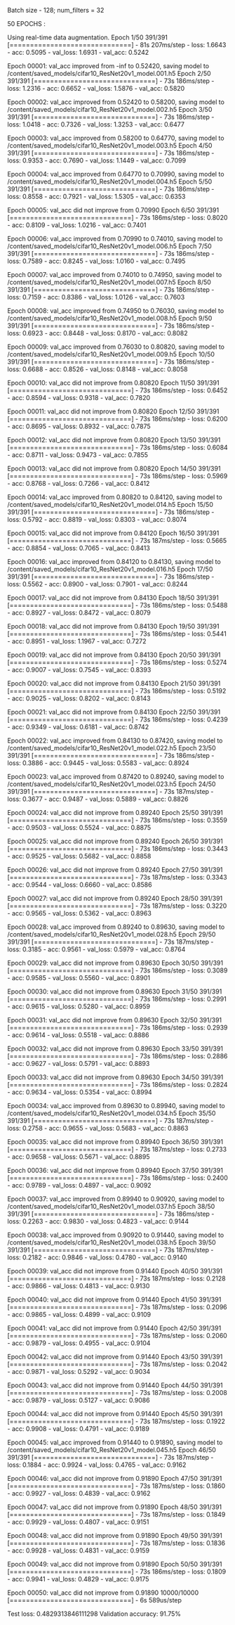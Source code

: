 Batch size - 128; num_filters = 32

50 EPOCHS :

Using real-time data augmentation.
Epoch 1/50
391/391 [==============================] - 81s 207ms/step - loss: 1.6643 - acc: 0.5095 - val_loss: 1.6931 - val_acc: 0.5242

Epoch 00001: val_acc improved from -inf to 0.52420, saving model to /content/saved_models/cifar10_ResNet20v1_model.001.h5
Epoch 2/50
391/391 [==============================] - 73s 186ms/step - loss: 1.2316 - acc: 0.6652 - val_loss: 1.5876 - val_acc: 0.5820

Epoch 00002: val_acc improved from 0.52420 to 0.58200, saving model to /content/saved_models/cifar10_ResNet20v1_model.002.h5
Epoch 3/50
391/391 [==============================] - 73s 186ms/step - loss: 1.0418 - acc: 0.7326 - val_loss: 1.3253 - val_acc: 0.6477

Epoch 00003: val_acc improved from 0.58200 to 0.64770, saving model to /content/saved_models/cifar10_ResNet20v1_model.003.h5
Epoch 4/50
391/391 [==============================] - 73s 186ms/step - loss: 0.9353 - acc: 0.7690 - val_loss: 1.1449 - val_acc: 0.7099

Epoch 00004: val_acc improved from 0.64770 to 0.70990, saving model to /content/saved_models/cifar10_ResNet20v1_model.004.h5
Epoch 5/50
391/391 [==============================] - 73s 186ms/step - loss: 0.8558 - acc: 0.7921 - val_loss: 1.5305 - val_acc: 0.6353

Epoch 00005: val_acc did not improve from 0.70990
Epoch 6/50
391/391 [==============================] - 73s 186ms/step - loss: 0.8020 - acc: 0.8109 - val_loss: 1.0216 - val_acc: 0.7401

Epoch 00006: val_acc improved from 0.70990 to 0.74010, saving model to /content/saved_models/cifar10_ResNet20v1_model.006.h5
Epoch 7/50
391/391 [==============================] - 73s 186ms/step - loss: 0.7589 - acc: 0.8245 - val_loss: 1.0160 - val_acc: 0.7495

Epoch 00007: val_acc improved from 0.74010 to 0.74950, saving model to /content/saved_models/cifar10_ResNet20v1_model.007.h5
Epoch 8/50
391/391 [==============================] - 73s 186ms/step - loss: 0.7159 - acc: 0.8386 - val_loss: 1.0126 - val_acc: 0.7603

Epoch 00008: val_acc improved from 0.74950 to 0.76030, saving model to /content/saved_models/cifar10_ResNet20v1_model.008.h5
Epoch 9/50
391/391 [==============================] - 73s 186ms/step - loss: 0.6923 - acc: 0.8448 - val_loss: 0.8170 - val_acc: 0.8082

Epoch 00009: val_acc improved from 0.76030 to 0.80820, saving model to /content/saved_models/cifar10_ResNet20v1_model.009.h5
Epoch 10/50
391/391 [==============================] - 73s 186ms/step - loss: 0.6688 - acc: 0.8526 - val_loss: 0.8148 - val_acc: 0.8058

Epoch 00010: val_acc did not improve from 0.80820
Epoch 11/50
391/391 [==============================] - 73s 186ms/step - loss: 0.6452 - acc: 0.8594 - val_loss: 0.9318 - val_acc: 0.7820

Epoch 00011: val_acc did not improve from 0.80820
Epoch 12/50
391/391 [==============================] - 73s 186ms/step - loss: 0.6200 - acc: 0.8695 - val_loss: 0.8932 - val_acc: 0.7875

Epoch 00012: val_acc did not improve from 0.80820
Epoch 13/50
391/391 [==============================] - 73s 186ms/step - loss: 0.6084 - acc: 0.8711 - val_loss: 0.9473 - val_acc: 0.7855

Epoch 00013: val_acc did not improve from 0.80820
Epoch 14/50
391/391 [==============================] - 73s 186ms/step - loss: 0.5969 - acc: 0.8768 - val_loss: 0.7266 - val_acc: 0.8412

Epoch 00014: val_acc improved from 0.80820 to 0.84120, saving model to /content/saved_models/cifar10_ResNet20v1_model.014.h5
Epoch 15/50
391/391 [==============================] - 73s 186ms/step - loss: 0.5792 - acc: 0.8819 - val_loss: 0.8303 - val_acc: 0.8074

Epoch 00015: val_acc did not improve from 0.84120
Epoch 16/50
391/391 [==============================] - 73s 187ms/step - loss: 0.5665 - acc: 0.8854 - val_loss: 0.7065 - val_acc: 0.8413

Epoch 00016: val_acc improved from 0.84120 to 0.84130, saving model to /content/saved_models/cifar10_ResNet20v1_model.016.h5
Epoch 17/50
391/391 [==============================] - 73s 186ms/step - loss: 0.5562 - acc: 0.8900 - val_loss: 0.7901 - val_acc: 0.8244

Epoch 00017: val_acc did not improve from 0.84130
Epoch 18/50
391/391 [==============================] - 73s 186ms/step - loss: 0.5488 - acc: 0.8927 - val_loss: 0.8472 - val_acc: 0.8079

Epoch 00018: val_acc did not improve from 0.84130
Epoch 19/50
391/391 [==============================] - 73s 186ms/step - loss: 0.5441 - acc: 0.8951 - val_loss: 1.1967 - val_acc: 0.7272

Epoch 00019: val_acc did not improve from 0.84130
Epoch 20/50
391/391 [==============================] - 73s 186ms/step - loss: 0.5274 - acc: 0.9007 - val_loss: 0.7545 - val_acc: 0.8393

Epoch 00020: val_acc did not improve from 0.84130
Epoch 21/50
391/391 [==============================] - 73s 186ms/step - loss: 0.5192 - acc: 0.9025 - val_loss: 0.8202 - val_acc: 0.8143

Epoch 00021: val_acc did not improve from 0.84130
Epoch 22/50
391/391 [==============================] - 73s 186ms/step - loss: 0.4239 - acc: 0.9349 - val_loss: 0.6181 - val_acc: 0.8742

Epoch 00022: val_acc improved from 0.84130 to 0.87420, saving model to /content/saved_models/cifar10_ResNet20v1_model.022.h5
Epoch 23/50
391/391 [==============================] - 73s 186ms/step - loss: 0.3886 - acc: 0.9445 - val_loss: 0.5583 - val_acc: 0.8924

Epoch 00023: val_acc improved from 0.87420 to 0.89240, saving model to /content/saved_models/cifar10_ResNet20v1_model.023.h5
Epoch 24/50
391/391 [==============================] - 73s 187ms/step - loss: 0.3677 - acc: 0.9487 - val_loss: 0.5889 - val_acc: 0.8826

Epoch 00024: val_acc did not improve from 0.89240
Epoch 25/50
391/391 [==============================] - 73s 186ms/step - loss: 0.3559 - acc: 0.9503 - val_loss: 0.5524 - val_acc: 0.8875

Epoch 00025: val_acc did not improve from 0.89240
Epoch 26/50
391/391 [==============================] - 73s 186ms/step - loss: 0.3443 - acc: 0.9525 - val_loss: 0.5682 - val_acc: 0.8858

Epoch 00026: val_acc did not improve from 0.89240
Epoch 27/50
391/391 [==============================] - 73s 187ms/step - loss: 0.3343 - acc: 0.9544 - val_loss: 0.6660 - val_acc: 0.8586

Epoch 00027: val_acc did not improve from 0.89240
Epoch 28/50
391/391 [==============================] - 73s 187ms/step - loss: 0.3220 - acc: 0.9565 - val_loss: 0.5362 - val_acc: 0.8963

Epoch 00028: val_acc improved from 0.89240 to 0.89630, saving model to /content/saved_models/cifar10_ResNet20v1_model.028.h5
Epoch 29/50
391/391 [==============================] - 73s 187ms/step - loss: 0.3185 - acc: 0.9561 - val_loss: 0.5979 - val_acc: 0.8764

Epoch 00029: val_acc did not improve from 0.89630
Epoch 30/50
391/391 [==============================] - 73s 186ms/step - loss: 0.3089 - acc: 0.9585 - val_loss: 0.5560 - val_acc: 0.8901

Epoch 00030: val_acc did not improve from 0.89630
Epoch 31/50
391/391 [==============================] - 73s 186ms/step - loss: 0.2991 - acc: 0.9615 - val_loss: 0.5280 - val_acc: 0.8959

Epoch 00031: val_acc did not improve from 0.89630
Epoch 32/50
391/391 [==============================] - 73s 186ms/step - loss: 0.2939 - acc: 0.9614 - val_loss: 0.5518 - val_acc: 0.8886

Epoch 00032: val_acc did not improve from 0.89630
Epoch 33/50
391/391 [==============================] - 73s 186ms/step - loss: 0.2886 - acc: 0.9627 - val_loss: 0.5791 - val_acc: 0.8893

Epoch 00033: val_acc did not improve from 0.89630
Epoch 34/50
391/391 [==============================] - 73s 186ms/step - loss: 0.2824 - acc: 0.9634 - val_loss: 0.5354 - val_acc: 0.8994

Epoch 00034: val_acc improved from 0.89630 to 0.89940, saving model to /content/saved_models/cifar10_ResNet20v1_model.034.h5
Epoch 35/50
391/391 [==============================] - 73s 187ms/step - loss: 0.2758 - acc: 0.9655 - val_loss: 0.5683 - val_acc: 0.8863

Epoch 00035: val_acc did not improve from 0.89940
Epoch 36/50
391/391 [==============================] - 73s 187ms/step - loss: 0.2733 - acc: 0.9658 - val_loss: 0.5671 - val_acc: 0.8895

Epoch 00036: val_acc did not improve from 0.89940
Epoch 37/50
391/391 [==============================] - 73s 186ms/step - loss: 0.2400 - acc: 0.9789 - val_loss: 0.4897 - val_acc: 0.9092

Epoch 00037: val_acc improved from 0.89940 to 0.90920, saving model to /content/saved_models/cifar10_ResNet20v1_model.037.h5
Epoch 38/50
391/391 [==============================] - 73s 186ms/step - loss: 0.2263 - acc: 0.9830 - val_loss: 0.4823 - val_acc: 0.9144

Epoch 00038: val_acc improved from 0.90920 to 0.91440, saving model to /content/saved_models/cifar10_ResNet20v1_model.038.h5
Epoch 39/50
391/391 [==============================] - 73s 187ms/step - loss: 0.2182 - acc: 0.9846 - val_loss: 0.4780 - val_acc: 0.9140

Epoch 00039: val_acc did not improve from 0.91440
Epoch 40/50
391/391 [==============================] - 73s 187ms/step - loss: 0.2128 - acc: 0.9866 - val_loss: 0.4813 - val_acc: 0.9130

Epoch 00040: val_acc did not improve from 0.91440
Epoch 41/50
391/391 [==============================] - 73s 187ms/step - loss: 0.2096 - acc: 0.9865 - val_loss: 0.4899 - val_acc: 0.9109

Epoch 00041: val_acc did not improve from 0.91440
Epoch 42/50
391/391 [==============================] - 73s 187ms/step - loss: 0.2060 - acc: 0.9879 - val_loss: 0.4955 - val_acc: 0.9104

Epoch 00042: val_acc did not improve from 0.91440
Epoch 43/50
391/391 [==============================] - 73s 187ms/step - loss: 0.2042 - acc: 0.9871 - val_loss: 0.5292 - val_acc: 0.9034

Epoch 00043: val_acc did not improve from 0.91440
Epoch 44/50
391/391 [==============================] - 73s 187ms/step - loss: 0.2008 - acc: 0.9879 - val_loss: 0.5127 - val_acc: 0.9086

Epoch 00044: val_acc did not improve from 0.91440
Epoch 45/50
391/391 [==============================] - 73s 187ms/step - loss: 0.1922 - acc: 0.9908 - val_loss: 0.4791 - val_acc: 0.9189

Epoch 00045: val_acc improved from 0.91440 to 0.91890, saving model to /content/saved_models/cifar10_ResNet20v1_model.045.h5
Epoch 46/50
391/391 [==============================] - 73s 187ms/step - loss: 0.1884 - acc: 0.9924 - val_loss: 0.4765 - val_acc: 0.9162

Epoch 00046: val_acc did not improve from 0.91890
Epoch 47/50
391/391 [==============================] - 73s 187ms/step - loss: 0.1860 - acc: 0.9927 - val_loss: 0.4839 - val_acc: 0.9162

Epoch 00047: val_acc did not improve from 0.91890
Epoch 48/50
391/391 [==============================] - 73s 187ms/step - loss: 0.1849 - acc: 0.9929 - val_loss: 0.4807 - val_acc: 0.9151

Epoch 00048: val_acc did not improve from 0.91890
Epoch 49/50
391/391 [==============================] - 73s 187ms/step - loss: 0.1836 - acc: 0.9928 - val_loss: 0.4831 - val_acc: 0.9159

Epoch 00049: val_acc did not improve from 0.91890
Epoch 50/50
391/391 [==============================] - 73s 186ms/step - loss: 0.1809 - acc: 0.9941 - val_loss: 0.4829 - val_acc: 0.9175

Epoch 00050: val_acc did not improve from 0.91890
10000/10000 [==============================] - 6s 589us/step

Test loss: 0.4829313846111298
Validation accuracy: 91.75%
